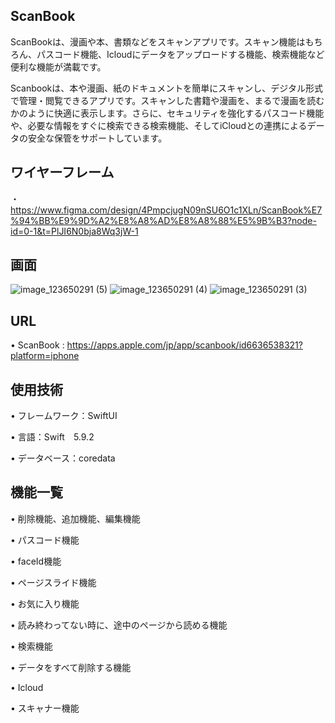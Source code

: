 ## ScanBook

ScanBookは、漫画や本、書類などをスキャンアプリです。スキャン機能はもちろん、パスコード機能、Icloudにデータをアップロードする機能、検索機能など便利な機能が満載です。

Scanbookは、本や漫画、紙のドキュメントを簡単にスキャンし、デジタル形式で管理・閲覧できるアプリです。スキャンした書籍や漫画を、まるで漫画を読むかのように快適に表示します。さらに、セキュリティを強化するパスコード機能や、必要な情報をすぐに検索できる検索機能、そしてiCloudとの連携によるデータの安全な保管をサポートしています。

## ワイヤーフレーム
・　https://www.figma.com/design/4PmpcjugN09nSU6O1c1XLn/ScanBook%E7%94%BB%E9%9D%A2%E8%A8%AD%E8%A8%88%E5%9B%B3?node-id=0-1&t=PlJI6N0bja8Wq3jW-1

## 画面
![image_123650291 (5)](https://github.com/user-attachments/assets/a6201b5e-ad03-49c9-8261-7c2cd5061614)
![image_123650291 (4)](https://github.com/user-attachments/assets/7ec55e80-7b52-4b50-89e8-efa891b6ab6d)
![image_123650291 (3)](https://github.com/user-attachments/assets/02f34990-99fb-4b5f-a379-44be4b14d14e)

## URL
• ScanBook : https://apps.apple.com/jp/app/scanbook/id6636538321?platform=iphone

## 使用技術
• フレームワーク：SwiftUI

• 言語：Swift　5.9.2

• データベース：coredata

## 機能一覧
• 削除機能、追加機能、編集機能

• パスコード機能

• faceId機能

• ページスライド機能

• お気に入り機能 

• 読み終わってない時に、途中のページから読める機能

• 検索機能

• データをすべて削除する機能

• Icloud

• スキャナー機能




